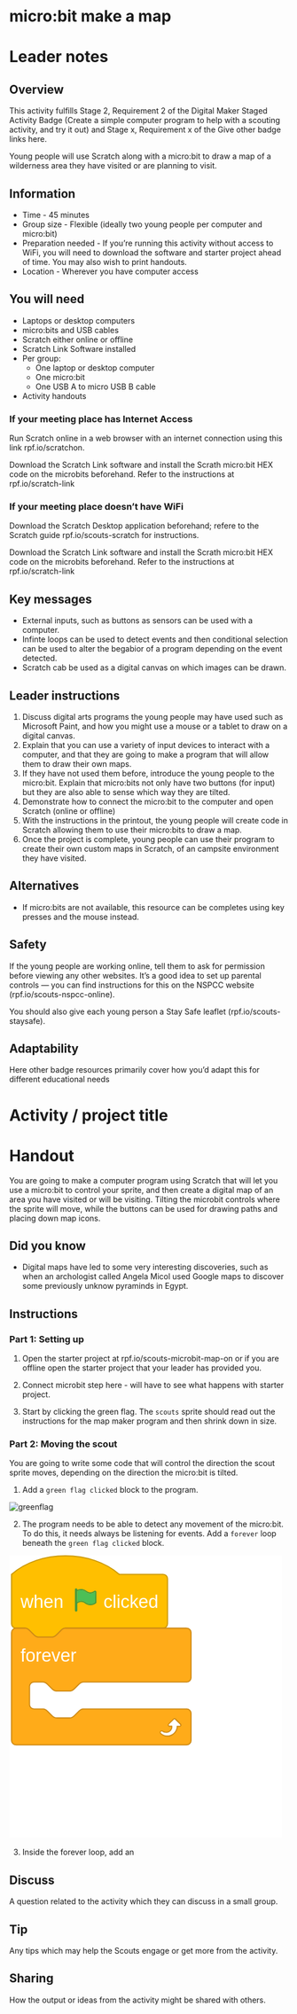  # micro:bit make a map

# Leader notes

## Overview

This activity fulfills Stage 2, Requirement 2 of the Digital Maker Staged Activity Badge (Create a simple computer program to help with a scouting activity, and try it out) and Stage x, Requirement x of the Give other badge links here. 

Young people will use Scratch along with a micro:bit to draw a map of a wilderness area they have visited or are planning to visit.

## Information 

+ Time - 45 minutes
+ Group size - Flexible (ideally two young people per computer and micro:bit)
+ Preparation needed - If you’re running this activity without access to WiFi, you will need to download the software and starter project ahead of time. You may also wish to print handouts.
+ Location - Wherever you have computer access

## You will need

+ Laptops or desktop computers
+ micro:bits and USB cables
+ Scratch either online or offline
+ Scratch Link Software installed
+ Per group:
  + One laptop or desktop computer
  + One micro:bit
  + One USB A to micro USB B cable
+ Activity handouts

### If your meeting place has Internet Access

Run Scratch online in a web browser with an internet connection using this link rpf.io/scratchon.

Download the Scratch Link software and install the Scrath micro:bit HEX code on the microbits beforehand. Refer to the instructions at rpf.io/scratch-link
### If your meeting place doesn’t have WiFi

Download the Scratch Desktop application beforehand; refere to the Scratch guide rpf.io/scouts-scratch for instructions. 

Download the Scratch Link software and install the Scrath micro:bit HEX code on the microbits beforehand. Refer to the instructions at rpf.io/scratch-link

## Key messages

+ External inputs, such as buttons as sensors can be used with a computer.
+ Infinte loops can be used to detect events and then conditional selection can be used to alter the begabior of a program depending on the event detected.
+ Scratch cab be used as a digital canvas on which images can be drawn.

## Leader instructions
1. Discuss digital arts programs the young people may have used such as Microsoft Paint, and how you might use a mouse or a tablet to draw on a digital canvas.
2. Explain that you can use a variety of input devices to interact with a computer, and that they are going to make a program that will allow them to draw their own maps.
3. If they have not used them before, introduce the young people to the micro:bit. Explain that micro:bits not only have two buttons (for input) but they are also able to sense which way they are tilted.
4. Demonstrate how to connect the micro:bit to the computer and open Scratch (online or offline)
5. With the instructions in the printout, the young people will create code in Scratch allowing them to use their micro:bits to draw a map.
6. Once the project is complete, young people can use their program to create their own custom maps in Scratch, of an campsite environment they have visited.

## Alternatives

+ If micro:bits are not available, this resource can be completes using key presses and the mouse instead.

## Safety

If the young people are working online, tell them to ask for permission before viewing any other websites. It’s a good idea to set up parental controls — you can find instructions for this on the NSPCC website (rpf.io/scouts-nspcc-online).

You should also give each young person a Stay Safe leaflet (rpf.io/scouts-staysafe).

## Adaptability

Here other badge resources primarily cover how you’d adapt this for different educational needs

# Activity / project title

# Handout

You are going to make a computer program using Scratch that will let you use a micro:bit to control your sprite, and then create a digital map of an area you have visited or will be visiting. Tilting the microbit controls where the sprite will move, while the buttons can be used for drawing paths and placing down map icons.

## Did you know

+ Digital maps have led to some very interesting discoveries, such as when an archologist called Angela Micol used Google maps to discover some previously unknow pyraminds in Egypt.

## Instructions

### Part 1: Setting up
1. Open the starter project at rpf.io/scouts-microbit-map-on or if you are offline open the starter project that your leader has provided you.

2. Connect microbit step here - will have to see what happens with starter project.

3. Start by clicking the green flag. The `scouts` sprite should read out the instructions for the map maker program and then shrink down in size.

### Part 2: Moving the scout
You are going to write some code that will control the direction the scout sprite moves, depending on the direction the micro:bit is tilted.

1. Add a `green flag clicked` block to the program.

![greenflag](greenflag)

2. The program needs to be able to detect any movement of the micro:bit. To do this, it needs always be listening for events. Add a `forever` loop beneath the `green flag clicked` block.

![program](assets/script_1.png)

3. Inside the forever loop, add an 
## Discuss

A question related to the activity which they can discuss in a small group.

## Tip

Any tips which may help the Scouts engage or get more from the activity.

## Sharing

How the output or ideas from the activity might be shared with others. 


[greenflag]:assets/greenflag.png
[forever]:assets/forever.png
